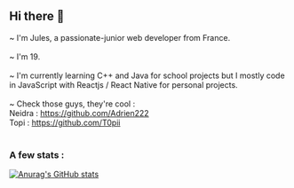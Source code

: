 ## Hi there 👋

~ I'm Jules, a passionate-junior web developer from France.</br>
</br>
~ I'm 19.</br>
</br>
~ I'm currently learning C++ and Java for school projects but I mostly code in JavaScript with Reactjs / React Native for personal projects.</br>
</br>
~ Check those guys, they're cool :</br>
Neidra : https://github.com/Adrien222 </br>
Topi : https://github.com/T0pii </br>
</br>
### A few stats :</br>
[![Anurag's GitHub stats](https://github-readme-stats.vercel.app/api?username=slicycode&show_icons=true&theme=algolia)](https://github.com/anuraghazra/github-readme-stats)<br>
